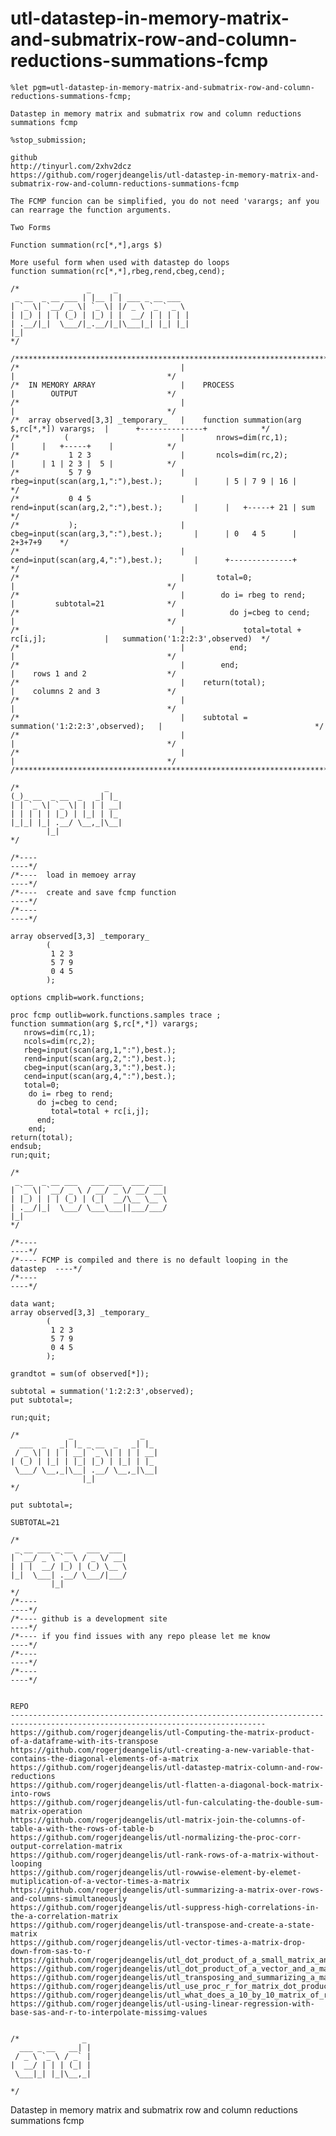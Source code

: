 # utl-datastep-in-memory-matrix-and-submatrix-row-and-column-reductions-summations-fcmp
    %let pgm=utl-datastep-in-memory-matrix-and-submatrix-row-and-column-reductions-summations-fcmp;

    Datastep in memory matrix and submatrix row and column reductions summations fcmp

    %stop_submission;

    github
    http://tinyurl.com/2xhv2dcz
    https://github.com/rogerjdeangelis/utl-datastep-in-memory-matrix-and-submatrix-row-and-column-reductions-summations-fcmp

    The FCMP funcion can be simplified, you do not need 'varargs; anf you  can rearrage the function arguments.

    Two Forms

    Function summation(rc[*,*],args $)

    More useful form when used with datastep do loops
    function summation(rc[*,*],rbeg,rend,cbeg,cend);

    /*               _     _
     _ __  _ __ ___ | |__ | | ___ _ __ ___
    | `_ \| `__/ _ \| `_ \| |/ _ \ `_ ` _ \
    | |_) | | | (_) | |_) | |  __/ | | | | |
    | .__/|_|  \___/|_.__/|_|\___|_| |_| |_|
    |_|
    */

    /**************************************************************************************************************************/
    /*                                    |                                                |                                  */
    /*  IN MEMORY ARRAY                   |    PROCESS                                     |        OUTPUT                    */
    /*                                    |                                                |                                  */
    /*  array observed[3,3] _temporary_   |    function summation(arg $,rc[*,*]) varargs;  |      +--------------+            */
    /*          (                         |       nrows=dim(rc,1);                         |      |   +-----+    |            */
    /*           1 2 3                    |       ncols=dim(rc,2);                         |      | 1 | 2 3 |  5 |            */
    /*           5 7 9                    |       rbeg=input(scan(arg,1,":"),best.);       |      | 5 | 7 9 | 16 |            */
    /*           0 4 5                    |       rend=input(scan(arg,2,":"),best.);       |      |   +-----+ 21 | sum        */
    /*           );                       |       cbeg=input(scan(arg,3,":"),best.);       |      | 0   4 5      | 2+3+7+9    */
    /*                                    |       cend=input(scan(arg,4,":"),best.);       |      +--------------+            */
    /*                                    |       total=0;                                 |                                  */
    /*                                    |        do i= rbeg to rend;                     |         subtotal=21              */
    /*                                    |          do j=cbeg to cend;                    |                                  */
    /*                                    |             total=total + rc[i,j];             |   summation('1:2:2:3',observed)  */
    /*                                    |          end;                                  |                                  */
    /*                                    |        end;                                    |    rows 1 and 2                  */
    /*                                    |    return(total);                              |    columns 2 and 3               */
    /*                                    |                                                |                                  */
    /*                                    |    subtotal = summation('1:2:2:3',observed);   |                                  */
    /*                                    |                                                |                                  */
    /*                                    |                                                |                                  */
    /**************************************************************************************************************************/

    /*                   _
    (_)_ __  _ __  _   _| |_
    | | `_ \| `_ \| | | | __|
    | | | | | |_) | |_| | |_
    |_|_| |_| .__/ \__,_|\__|
            |_|
    */

    /*----                                                                   ----*/
    /*----  load in memoey array                                             ----*/
    /*----  create and save fcmp function                                    ----*/
    /*----                                                                   ----*/

    array observed[3,3] _temporary_
            (
             1 2 3
             5 7 9
             0 4 5
            );

    options cmplib=work.functions;

    proc fcmp outlib=work.functions.samples trace ;
    function summation(arg $,rc[*,*]) varargs;
       nrows=dim(rc,1);
       ncols=dim(rc,2);
       rbeg=input(scan(arg,1,":"),best.);
       rend=input(scan(arg,2,":"),best.);
       cbeg=input(scan(arg,3,":"),best.);
       cend=input(scan(arg,4,":"),best.);
       total=0;
        do i= rbeg to rend;
          do j=cbeg to cend;
             total=total + rc[i,j];
          end;
        end;
    return(total);
    endsub;
    run;quit;

    /*
     _ __  _ __ ___   ___ ___  ___ ___
    | `_ \| `__/ _ \ / __/ _ \/ __/ __|
    | |_) | | | (_) | (_|  __/\__ \__ \
    | .__/|_|  \___/ \___\___||___/___/
    |_|
    */

    /*----                                                                   ----*/
    /*---- FCMP is compiled and there is no default looping in the datastep  ----*/
    /*----                                                                   ----*/

    data want;
    array observed[3,3] _temporary_
            (
             1 2 3
             5 7 9
             0 4 5
            );

    grandtot = sum(of observed[*]);

    subtotal = summation('1:2:2:3',observed);
    put subtotal=;

    run;quit;

    /*           _               _
      ___  _   _| |_ _ __  _   _| |_
     / _ \| | | | __| `_ \| | | | __|
    | (_) | |_| | |_| |_) | |_| | |_
     \___/ \__,_|\__| .__/ \__,_|\__|
                    |_|
    */

    put subtotal=;

    SUBTOTAL=21

    /*
     _ __ ___ _ __   ___  ___
    | `__/ _ \ `_ \ / _ \/ __|
    | | |  __/ |_) | (_) \__ \
    |_|  \___| .__/ \___/|___/
             |_|
    */
    /*----                                                                   ----*/
    /*---- github is a development site                                      ----*/
    /*---- if you find issues with any repo please let me know               ----*/
    /*----                                                                   ----*/
    /*----                                                                   ----*/


    REPO
    -------------------------------------------------------------------------------------------------------------------------------
    https://github.com/rogerjdeangelis/utl-Computing-the-matrix-product-of-a-dataframe-with-its-transpose
    https://github.com/rogerjdeangelis/utl-creating-a-new-variable-that-contains-the-diagonal-elements-of-a-matrix
    https://github.com/rogerjdeangelis/utl-datastep-matrix-column-and-row-reductions
    https://github.com/rogerjdeangelis/utl-flatten-a-diagonal-bock-matrix-into-rows
    https://github.com/rogerjdeangelis/utl-fun-calculating-the-double-sum-matrix-operation
    https://github.com/rogerjdeangelis/utl-matrix-join-the-columns-of-table-a-with-the-rows-of-table-b
    https://github.com/rogerjdeangelis/utl-normalizing-the-proc-corr-output-correlation-matrix
    https://github.com/rogerjdeangelis/utl-rank-rows-of-a-matrix-without-looping
    https://github.com/rogerjdeangelis/utl-rowwise-element-by-elemet-mutiplication-of-a-vector-times-a-matrix
    https://github.com/rogerjdeangelis/utl-summarizing-a-matrix-over-rows-and-columns-simultaneously
    https://github.com/rogerjdeangelis/utl-suppress-high-correlations-in-the-a-correlation-matrix
    https://github.com/rogerjdeangelis/utl-transpose-and-create-a-state-matrix
    https://github.com/rogerjdeangelis/utl-vector-times-a-matrix-drop-down-from-sas-to-r
    https://github.com/rogerjdeangelis/utl_dot_product_of_a_small_matrix_and_a_small_vector_12_days_or_12_seconds
    https://github.com/rogerjdeangelis/utl_dot_product_of_a_vector_and_a_matrix_in_one_datastep
    https://github.com/rogerjdeangelis/utl_transposing_and_summarizing_a_matrix_that_lacks_row_identifiers
    https://github.com/rogerjdeangelis/utl_use_proc_r_for_matrix_dot_product_not_a_wps_or_sas_datastep
    https://github.com/rogerjdeangelis/utl_what_does_a_10_by_10_matrix_of_random_coin_flips_look_like
    https://github.com/rogerjdeangelis/utl-using-linear-regression-with-base-sas-and-r-to-interpolate-missimg-values


    /*              _
      ___ _ __   __| |
     / _ \ `_ \ / _` |
    |  __/ | | | (_| |
     \___|_| |_|\__,_|

    */
Datastep in memory matrix and submatrix row and column reductions summations fcmp  
